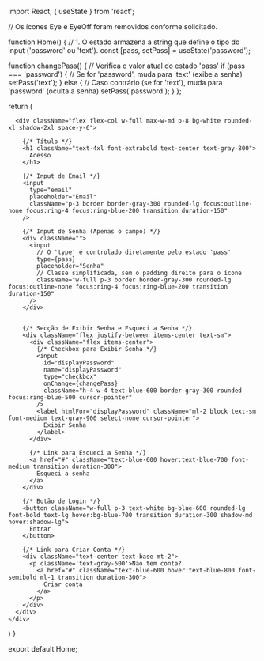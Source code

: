 import React, { useState } from 'react';

// Os ícones Eye e EyeOff foram removidos conforme solicitado.

function Home() {
  // 1. O estado armazena a string que define o tipo do input ('password' ou 'text').
  const [pass, setPass] = useState('password');

  function changePass() {
    // Verifica o valor atual do estado 'pass'
    if (pass === 'password') {
      // Se for 'password', muda para 'text' (exibe a senha)
      setPass('text');
    } else {
      // Caso contrário (se for 'text'), muda para 'password' (oculta a senha)
      setPass('password');
    }
  };

  return (
    <div className="flex flex-col justify-center min-h-screen items-center bg-gray-100 p-4">

      <div className="flex flex-col w-full max-w-md p-8 bg-white rounded-xl shadow-2xl space-y-6">

        {/* Título */}
        <h1 className="text-4xl font-extrabold text-center text-gray-800">
          Acesso
        </h1>

        {/* Input de Email */}
        <input
          type="email"
          placeholder="Email"
          className="p-3 border border-gray-300 rounded-lg focus:outline-none focus:ring-4 focus:ring-blue-200 transition duration-150"
        />

        {/* Input de Senha (Apenas o campo) */}
        <div className="">
          <input
            // O 'type' é controlado diretamente pelo estado 'pass'
            type={pass}
            placeholder="Senha"
            // Classe simplificada, sem o padding direito para o ícone
            className="w-full p-3 border border-gray-300 rounded-lg focus:outline-none focus:ring-4 focus:ring-blue-200 transition duration-150"
          />
        </div>


        {/* Secção de Exibir Senha e Esqueci a Senha */}
        <div className="flex justify-between items-center text-sm">
          <div className="flex items-center">
            {/* Checkbox para Exibir Senha */}
            <input
              id="displayPassword"
              name="displayPassword"
              type="checkbox"
              onChange={changePass} 
              className="h-4 w-4 text-blue-600 border-gray-300 rounded focus:ring-blue-500 cursor-pointer"
            />
            <label htmlFor="displayPassword" className="ml-2 block text-sm font-medium text-gray-900 select-none cursor-pointer">
              Exibir Senha
            </label>
          </div>

          {/* Link para Esqueci a Senha */}
          <a href="#" className="text-blue-600 hover:text-blue-700 font-medium transition duration-300">
            Esqueci a senha
          </a>
        </div>

        {/* Botão de Login */}
        <button className="w-full p-3 text-white bg-blue-600 rounded-lg font-bold text-lg hover:bg-blue-700 transition duration-300 shadow-md hover:shadow-lg">
          Entrar
        </button>

        {/* Link para Criar Conta */}
        <div className="text-center text-base mt-2">
          <p className='text-gray-500'>Não tem conta? 
            <a href="#" className="text-blue-600 hover:text-blue-800 font-semibold ml-1 transition duration-300">
              Criar conta
            </a>
          </p>
        </div>
      </div>
    </div>
  )
}

export default Home;
